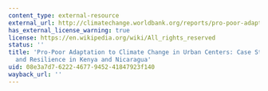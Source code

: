 ```yaml
---
content_type: external-resource
external_url: http://climatechange.worldbank.org/reports/pro-poor-adaptation-climate-change-urban-centers-case-studies-vulnerability-and-resilience-k
has_external_license_warning: true
license: https://en.wikipedia.org/wiki/All_rights_reserved
status: ''
title: 'Pro-Poor Adaptation to Climate Change in Urban Centers: Case Studies of Vulnerability
  and Resilience in Kenya and Nicaragua'
uid: 08e3a7d7-6222-4677-9452-41847923f140
wayback_url: ''
---
```

